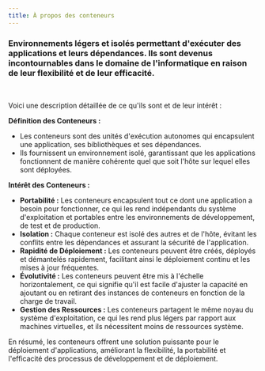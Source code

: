 ```yaml
---
title: À propos des conteneurs
---
```


<h3 class="about-lead text-center">Environnements légers et isolés permettant d'exécuter des applications et leurs dépendances. Ils sont devenus incontournables dans le domaine de l'informatique en raison de leur flexibilité et de leur efficacité.</h3> 

<br/>

Voici une description détaillée de ce qu'ils sont et de leur intérêt :

**Définition des Conteneurs :**
- Les conteneurs sont des unités d'exécution autonomes qui encapsulent une application, ses bibliothèques et ses dépendances.
- Ils fournissent un environnement isolé, garantissant que les applications fonctionnent de manière cohérente quel que soit l'hôte sur lequel elles sont déployées.
  

**Intérêt des Conteneurs :**
- **Portabilité :** Les conteneurs encapsulent tout ce dont une application a besoin pour fonctionner, ce qui les rend indépendants du système d'exploitation et portables entre les environnements de développement, de test et de production.
- **Isolation :** Chaque conteneur est isolé des autres et de l'hôte, évitant les conflits entre les dépendances et assurant la sécurité de l'application.
- **Rapidité de Déploiement :** Les conteneurs peuvent être créés, déployés et démantelés rapidement, facilitant ainsi le déploiement continu et les mises à jour fréquentes.
- **Évolutivité :** Les conteneurs peuvent être mis à l'échelle horizontalement, ce qui signifie qu'il est facile d'ajuster la capacité en ajoutant ou en retirant des instances de conteneurs en fonction de la charge de travail.
- **Gestion des Ressources :** Les conteneurs partagent le même noyau du système d'exploitation, ce qui les rend plus légers par rapport aux machines virtuelles, et ils nécessitent moins de ressources système.

En résumé, les conteneurs offrent une solution puissante pour le déploiement d'applications, améliorant la flexibilité, la portabilité et l'efficacité des processus de développement et de déploiement.